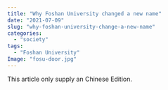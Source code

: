 ```yaml
---
title: "Why Foshan University changed a new name"
date: "2021-07-09"
slug: "why-foshan-university-change-a-new-name"
categories: 
  - "society"
tags:   
  - "Foshan University"
Image: "fosu-door.jpg"
---
```


This article only supply an Chinese Edition.